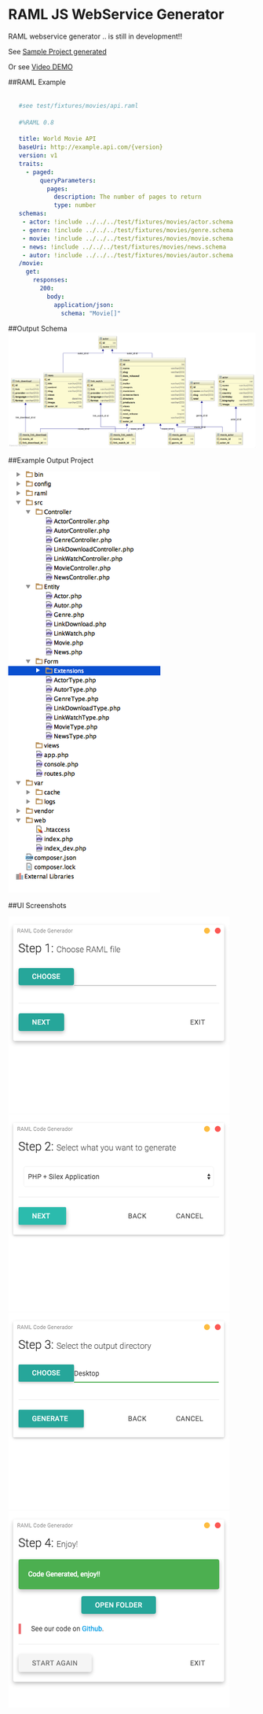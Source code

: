 # RAML JS WebService Generator

RAML webservice generator .. is still in development!!

See [Sample Project generated](https://github.com/jerson/raml-js-webservice-generator-example) 

Or see [Video DEMO](https://www.youtube.com/watch?v=AufIRxuaS9w)



##RAML Example

```YAML

   #see test/fixtures/movies/api.raml

   #%RAML 0.8
    
   title: World Movie API
   baseUri: http://example.api.com/{version}
   version: v1
   traits:
     - paged:
         queryParameters:
           pages:
             description: The number of pages to return
             type: number
   schemas:
    - actor: !include ../../../test/fixtures/movies/actor.schema
    - genre: !include ../../../test/fixtures/movies/genre.schema
    - movie: !include ../../../test/fixtures/movies/movie.schema
    - news: !include ../../../test/fixtures/movies/news.schema
    - autor: !include ../../../test/fixtures/movies/autor.schema
   /movie:
     get:
       responses:
         200:
           body:
             application/json:
               schema: "Movie[]"
```
##Output Schema
![schema](https://github.com/jahd2602/raml-js-webservice-generator/raw/master/doc/images/schema.png "Schema Generado")



##Example Output Project

![project](https://github.com/jahd2602/raml-js-webservice-generator/raw/master/doc/images/directory.png "Directories")


##UI Screenshots

![step1](https://github.com/jahd2602/raml-js-webservice-generator/raw/master/doc/images/app/step1.png "Step1")
![step2](https://github.com/jahd2602/raml-js-webservice-generator/raw/master/doc/images/app/step2.png "Step2")
![step3](https://github.com/jahd2602/raml-js-webservice-generator/raw/master/doc/images/app/step3.png "Step3")
![step4](https://github.com/jahd2602/raml-js-webservice-generator/raw/master/doc/images/app/step4.png "Step4")